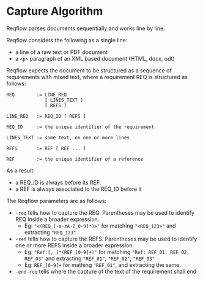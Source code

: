 
# Capture Algorithm

Reqflow parses documents sequentially and works line by line.

Reqflow considers the following as a single line:

* a line of a raw text or PDF document
* a `<p>` paragraph of an XML based document (HTML, docx, odt)

Reqflow expects the document to be structured as a sequence of requirements with mixed text, where a requirement REQ is structured as follows:


```
REQ        := LINE_REQ
              [ LINES_TEXT ]
              [ REFS ]

LINE_REQ   := REQ_ID [ REFS ]

REQ_ID     := the unique identifier of the requirement

LINES_TEXT := some text, on one or more lines

REFS       := REF [ REF ... ]

REF        := the unique identifier of a reference

```

As a result:

* a REQ_ID is always before its REF.
* a REF is always associated to the REQ_ID before it


The Reqflow parameters are as follows:

* `-req` tells how to capture the REQ. Parentheses may be used to identify REQ inside a broader expression.
	* Eg: `"<(REQ_[-a-zA-Z_0-9]*)>"` for matching `"<REQ_123>"` and extracting `"REQ_123"`
* `-ref` tells how to capture the REFS. Parentheses may be used to identify one or more REFS inside a broader expression.
	* Eg: `"Ref:[, ]*(REF_[0-9]+)"` for matching `"Ref: REF_01, REF_02, REF_03"` and extracting `"REF_01"`, `"REF_02"`, `"REF_03"`
	* Eg: `REF_[0-9]+` for mathing `"REF_01"`, and extracting the same.
* `-end-req` tells where the capture of the text of the requirement shall end


